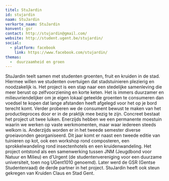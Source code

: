 ```yaml
---
titel: StuJardin
id: stujardin
naam: StuJardin
verkorte_naam: StuJardin
konvent: gsr
contact: http://stujardin@gmail.com/
website: http://student.ugent.be/stujardin/
social:
  - platform: facebook
    link: https://www.facebook.com/stujardin/
themas:
  -  duurzaamheid en groen
---
```


StuJardin teelt samen met studenten groenten, fruit en kruiden in de stad. Hiermee willen we studenten overtuigen dat stadstuinieren plezierig en noodzakelijk is. Het project is een stap naar een stedelijke samenleving die meer berust op zelfvoorziening en korte keten.
Het is immers duurzamer en milieuvriendelijker om je eigen lokaal geteelde groenten te consumeren dan voedsel te kopen dat lange afstanden heeft afgelegd voor het op je bord terecht komt.
Verder proberen we de consument bewust te maken van het productieproces door er in de praktijk mee bezig te zijn.
Concreet bestaat het project uit twee luiken. Enerzijds hebben we een permanente moestuin waarin we werken op vaste werkmomenten, maar waar iedereen steeds welkom is.
Anderzijds worden er in het tweede semester diverse groeiavonden georganiseerd. Dit jaar komt er naast een tweede editie van tuinieren op kot, ook een workshop rond composteren, een sprokkelwandeling rond insectenhotels en een kruidenwandeling.
Het project ontstond als een samenwerking tussen JNM (Jeugdbond voor Natuur en Milieu) en d'Urgent (de studentenvereniging voor een duurzame universiteit, toen nog UGent1010 genoemd). Later werd de GSR (Gentse Studentenraad) de derde partner in het project. StuJardin heeft ook steun gekregen van Kruiden Claus en Stad Gent. 
